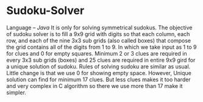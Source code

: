 # Sudoku-Solver
Language – *Java*
It is only for solving symmetrical sudokus.
The objective of sudoku solver is to fill a 9x9 grid with digits so that each column, each row, and each of the nine 3x3 sub grids (also called boxes) that compose the grid contains all of the digits from 1 to 9.
 In which we take input as 1 to 9 for clues and 0 for empty squares. Minimum 2 or 3 clues are required in every 3x3 sub grids (boxes) and 25 clues are required in entire 9x9 gird for a unique solution of sudoku.
Rules of solving sudoku are similar as usual. Little change is that we use 0 for showing empty space.
However, Unique solution can find for minimum 17 clues. But less clues makes it too harder and very complex in C algorithm so there we use more than 17 make it simpler.
